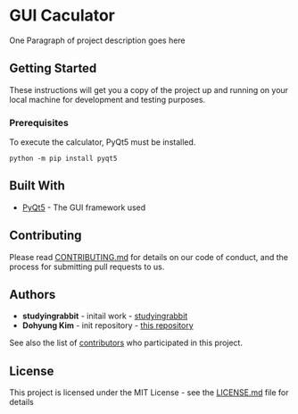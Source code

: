 # GUI Caculator

One Paragraph of project description goes here

## Getting Started

These instructions will get you a copy of the project up and running on your local machine for development and testing purposes. 
### Prerequisites

To execute the calculator, PyQt5 must be installed.

```
python -m pip install pyqt5
```

## Built With

* [PyQt5](http://www.dropwizard.io/1.0.2/docs/) - The GUI framework used

## Contributing

Please read [CONTRIBUTING.md](https://github.com/kimdozzi/gui_calculator/blob/main/CONTRIBUTIONG.md) for details on our code of conduct, and the process for submitting pull requests to us.

## Authors
* **studyingrabbit** - initail work - [studyingrabbit](https://studyingrabbit.tistory.com/23)
* **Dohyung Kim** - init repository - [this repository](https://github.com/kimdozzi/gui_calculator)

See also the list of [contributors](https://github.com/your/project/contributors) who participated in this project.

## License

This project is licensed under the MIT License - see the [LICENSE.md](LICENSE.md) file for details
